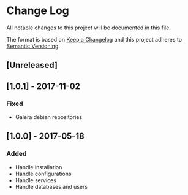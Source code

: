 # Change Log
All notable changes to this project will be documented in this file.

The format is based on [Keep a Changelog](http://keepachangelog.com/)
and this project adheres to [Semantic Versioning](http://semver.org/).

## [Unreleased]

## [1.0.1] - 2017-11-02
### Fixed
- Galera debian repositories

## [1.0.0] - 2017-05-18
### Added
- Handle installation
- Handle configurations
- Handle services
- Handle databases and users
